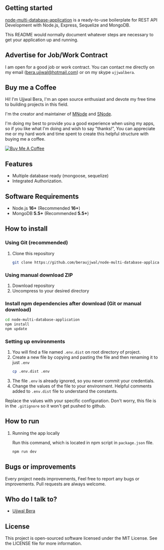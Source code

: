 ## Getting started

[node-multi-database-application](https://github.com/beraujjwal/node-multi-database-application) is a ready-to-use boilerplate for REST API Development with Node.js, Express, Sequelize and MongoDB.

This README would normally document whatever steps are necessary to get your application up and running.

## Advertise for Job/Work Contract

I am open for a good job or work contract. You can contact me directly on my email ([bera.ujjwal@hotmail.com](mailto:bera.ujjwal@hotmail.com 'bera.ujjwal@hotmail.com')) or on my skype `ujjwalbera`.

## Buy me a Coffee

Hi! I'm Ujjwal Bera, I'm an open source enthusiast and devote my free time to building projects in this field.

I'm the creator and maintainer of [MNode](https://github.com/beraujjwal/mnodejs/blob/main/README.md) and [SNode](https://github.com/beraujjwal/snode/blob/main/README.md).

I'm doing my best to provide you a good experience when using my apps, so if you like what I'm doing and wish to say "thanks!", You can appreciate me or my hard work and time spent to create this helpful structure with buying me a coffee.

<a href="https://www.buymeacoffee.com/beraujjwalu" target="_blank"><img src="https://bmc-cdn.nyc3.digitaloceanspaces.com/BMC-button-images/custom_images/orange_img.png" alt="Buy Me A Coffee" style="height: auto !important;width: auto !important;" ></a>

## Features

- Multiple database ready (mongoose, sequelize)
- Integrated Authorization.


## Software Requirements

- Node.js **16+** (Recommended **16+**)
- MongoDB **5.5+** (Recommended **5.5+**)

## How to install

### Using Git (recommended)

1. Clone this repository

   ```bash
   git clone https://github.com/beraujjwal/node-multi-database-application.git
   ```
### Using manual download ZIP

1.  Download repository
2.  Uncompress to your desired directory

### Install npm dependencies after download (Git or manual download)

```bash
cd node-multi-database-application
npm install
npm update
   ```

### Setting up environments

1.  You will find a file named `.env.dist` on root directory of project.
2.  Create a new file by copying and pasting the file and then renaming it to just `.env`
    ```bash
    cp .env.dist .env
    ```
3.  The file `.env` is already ignored, so you never commit your credentials.
4.  Change the values of the file to your environment. Helpful comments added to `.env.dist` file to understand the constants.

Replace the values with your specific configuration. Don't worry, this file is in the `.gitignore` so it won't get pushed to github.

## How to run

1. Running the app locally

   Run this command, which is located in npm script in `package.json` file.

   ```bash
   npm run dev
   ```

## Bugs or improvements

Every project needs improvements, Feel free to report any bugs or improvements. Pull requests are always welcome.

## Who do I talk to?

- [Ujjwal Bera](https://github.com/beraujjwal)

## License

This project is open-sourced software licensed under the MIT License. See the LICENSE file for more information.